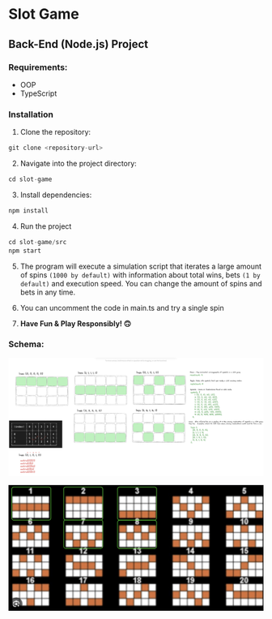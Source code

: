 # Slot Game
## Back-End (Node.js) Project

### Requirements:
- OOP
- TypeScript


### Installation
1. Clone the repository:
```js
git clone <repository-url>
```
2. Navigate into the project directory:
```js
cd slot-game
```
3. Install dependencies:
```js
npm install
```
4. Run the project
```js
cd slot-game/src
npm start
```
5. The program will execute a simulation script that iterates a large amount of spins `(1000 by default)` with information about total wins, bets `(1 by default)` and execution speed. You can change the amount of spins and bets in any time.

6. You can uncomment the code in main.ts and try a single spin
   
7. **Have Fun & Play Responsibly! 🙃**


### Schema:

![drawing](./slot-game/src/images/drawing.png)

![lines](./slot-game/src/images/lines.png)